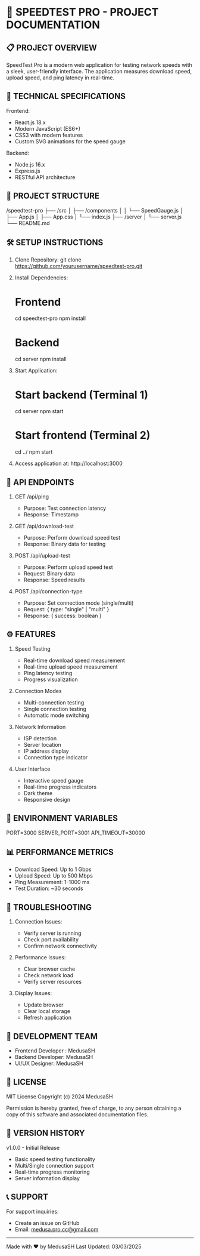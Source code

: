 🚀 SPEEDTEST PRO - PROJECT DOCUMENTATION
=======================================

📋 PROJECT OVERVIEW
------------------
SpeedTest Pro is a modern web application for testing network speeds with a sleek, user-friendly interface. The application measures download speed, upload speed, and ping latency in real-time.

🔧 TECHNICAL SPECIFICATIONS
-------------------------
Frontend:
- React.js 18.x
- Modern JavaScript (ES6+)
- CSS3 with modern features
- Custom SVG animations for the speed gauge

Backend:
- Node.js 16.x
- Express.js
- RESTful API architecture

📁 PROJECT STRUCTURE
------------------
/speedtest-pro
  ├── /src
  │   ├── /components
  │   │   └── SpeedGauge.js
  │   ├── App.js
  │   ├── App.css
  │   └── index.js
  ├── /server
  │   └── server.js
  └── README.md

🛠️ SETUP INSTRUCTIONS
-------------------
1. Clone Repository:
   git clone https://github.com/yourusername/speedtest-pro.git

2. Install Dependencies:
   # Frontend
   cd speedtest-pro
   npm install

   # Backend
   cd server
   npm install

3. Start Application:
   # Start backend (Terminal 1)
   cd server
   npm start

   # Start frontend (Terminal 2)
   cd ../
   npm start

4. Access application at: http://localhost:3000

🔌 API ENDPOINTS
--------------
1. GET /api/ping
   - Purpose: Test connection latency
   - Response: Timestamp

2. GET /api/download-test
   - Purpose: Perform download speed test
   - Response: Binary data for testing

3. POST /api/upload-test
   - Purpose: Perform upload speed test
   - Request: Binary data
   - Response: Speed results

4. POST /api/connection-type
   - Purpose: Set connection mode (single/multi)
   - Request: { type: "single" | "multi" }
   - Response: { success: boolean }

⚙️ FEATURES
----------
1. Speed Testing
   - Real-time download speed measurement
   - Real-time upload speed measurement
   - Ping latency testing
   - Progress visualization

2. Connection Modes
   - Multi-connection testing
   - Single connection testing
   - Automatic mode switching

3. Network Information
   - ISP detection
   - Server location
   - IP address display
   - Connection type indicator

4. User Interface
   - Interactive speed gauge
   - Real-time progress indicators
   - Dark theme
   - Responsive design

🔐 ENVIRONMENT VARIABLES
----------------------
PORT=3000
SERVER_PORT=3001
API_TIMEOUT=30000

📊 PERFORMANCE METRICS
-------------------
- Download Speed: Up to 1 Gbps
- Upload Speed: Up to 500 Mbps
- Ping Measurement: 1-1000 ms
- Test Duration: ~30 seconds

🐛 TROUBLESHOOTING
----------------
1. Connection Issues:
   - Verify server is running
   - Check port availability
   - Confirm network connectivity

2. Performance Issues:
   - Clear browser cache
   - Check network load
   - Verify server resources

3. Display Issues:
   - Update browser
   - Clear local storage
   - Refresh application

👥 DEVELOPMENT TEAM
-----------------
- Frontend Developer : MedusaSH
- Backend Developer:  MedusaSH
- UI/UX Designer: MedusaSH

📝 LICENSE
---------
MIT License
Copyright (c) 2024 MedusaSH

Permission is hereby granted, free of charge, to any person obtaining a copy
of this software and associated documentation files.

🔄 VERSION HISTORY
----------------
v1.0.0 - Initial Release
- Basic speed testing functionality
- Multi/Single connection support
- Real-time progress monitoring
- Server information display

📞 SUPPORT
---------
For support inquiries:
- Create an issue on GitHub
- Email: medusa.pro.cc@gmail.com

-------------------
Made with ❤️ by MedusaSH
Last Updated: 03/03/2025 
